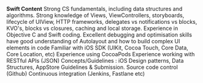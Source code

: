**Swift Content**
Strong CS fundamentals, including data structures and algorithms.
Strong knowledge of Views, ViewControllers, storyboards, lifecycle of UIView, HTTP frameworks,
delegates vs notifications vs blocks, KVO's, blocks vs closures, caching and local storage.
Experience in Objective C and Swift coding.
Excellent debugging and optimisation skills
have good understanding of Autolayout and how to build complex UI elements in code
Familiar with iOS SDK (UIKit, Cocoa Touch, Core Data, Core Location, etc)
Experience using CocoaPods
Experience working with RESTful APIs (JSON)
Concepts/Guidelines : iOS Design patterns, Data Structures, AppStore Guidelines & Submission.
Source code control (Github)
Continuous integration (Jenkins, Fastlane etc)
